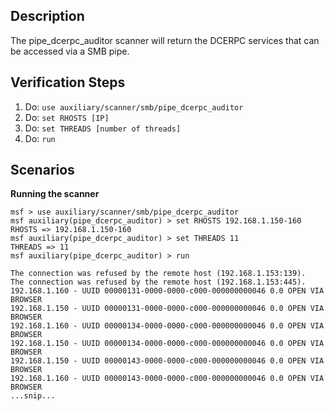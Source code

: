 ## Description

The pipe_dcerpc_auditor scanner will return the DCERPC services that can be accessed via a SMB pipe.

## Verification Steps

1. Do: ```use auxiliary/scanner/smb/pipe_dcerpc_auditor```
2. Do: ```set RHOSTS [IP]```
3. Do: ```set THREADS [number of threads]```
4. Do: ```run```

## Scenarios

**Running the scanner**
```
msf > use auxiliary/scanner/smb/pipe_dcerpc_auditor
msf auxiliary(pipe_dcerpc_auditor) > set RHOSTS 192.168.1.150-160
RHOSTS => 192.168.1.150-160
msf auxiliary(pipe_dcerpc_auditor) > set THREADS 11
THREADS => 11
msf auxiliary(pipe_dcerpc_auditor) > run

The connection was refused by the remote host (192.168.1.153:139).
The connection was refused by the remote host (192.168.1.153:445).
192.168.1.160 - UUID 00000131-0000-0000-c000-000000000046 0.0 OPEN VIA BROWSER
192.168.1.150 - UUID 00000131-0000-0000-c000-000000000046 0.0 OPEN VIA BROWSER
192.168.1.160 - UUID 00000134-0000-0000-c000-000000000046 0.0 OPEN VIA BROWSER
192.168.1.150 - UUID 00000134-0000-0000-c000-000000000046 0.0 OPEN VIA BROWSER
192.168.1.150 - UUID 00000143-0000-0000-c000-000000000046 0.0 OPEN VIA BROWSER
192.168.1.160 - UUID 00000143-0000-0000-c000-000000000046 0.0 OPEN VIA BROWSER
...snip...
```